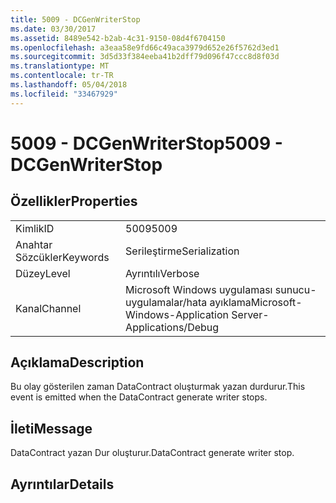```yaml
---
title: 5009 - DCGenWriterStop
ms.date: 03/30/2017
ms.assetid: 8489e542-b2ab-4c31-9150-08d4f6704150
ms.openlocfilehash: a3eaa58e9fd66c49aca3979d652e26f5762d3ed1
ms.sourcegitcommit: 3d5d33f384eeba41b2dff79d096f47ccc8d8f03d
ms.translationtype: MT
ms.contentlocale: tr-TR
ms.lasthandoff: 05/04/2018
ms.locfileid: "33467929"
---
```

# <a name="5009---dcgenwriterstop"></a><span data-ttu-id="95413-102">5009 - DCGenWriterStop</span><span class="sxs-lookup"><span data-stu-id="95413-102">5009 - DCGenWriterStop</span></span>
## <a name="properties"></a><span data-ttu-id="95413-103">Özellikler</span><span class="sxs-lookup"><span data-stu-id="95413-103">Properties</span></span>  
  
|||  
|-|-|  
|<span data-ttu-id="95413-104">Kimlik</span><span class="sxs-lookup"><span data-stu-id="95413-104">ID</span></span>|<span data-ttu-id="95413-105">5009</span><span class="sxs-lookup"><span data-stu-id="95413-105">5009</span></span>|  
|<span data-ttu-id="95413-106">Anahtar Sözcükler</span><span class="sxs-lookup"><span data-stu-id="95413-106">Keywords</span></span>|<span data-ttu-id="95413-107">Serileştirme</span><span class="sxs-lookup"><span data-stu-id="95413-107">Serialization</span></span>|  
|<span data-ttu-id="95413-108">Düzey</span><span class="sxs-lookup"><span data-stu-id="95413-108">Level</span></span>|<span data-ttu-id="95413-109">Ayrıntılı</span><span class="sxs-lookup"><span data-stu-id="95413-109">Verbose</span></span>|  
|<span data-ttu-id="95413-110">Kanal</span><span class="sxs-lookup"><span data-stu-id="95413-110">Channel</span></span>|<span data-ttu-id="95413-111">Microsoft Windows uygulaması sunucu-uygulamalar/hata ayıklama</span><span class="sxs-lookup"><span data-stu-id="95413-111">Microsoft-Windows-Application Server-Applications/Debug</span></span>|  
  
## <a name="description"></a><span data-ttu-id="95413-112">Açıklama</span><span class="sxs-lookup"><span data-stu-id="95413-112">Description</span></span>  
 <span data-ttu-id="95413-113">Bu olay gösterilen zaman DataContract oluşturmak yazan durdurur.</span><span class="sxs-lookup"><span data-stu-id="95413-113">This event is emitted when the DataContract generate writer stops.</span></span>  
  
## <a name="message"></a><span data-ttu-id="95413-114">İleti</span><span class="sxs-lookup"><span data-stu-id="95413-114">Message</span></span>  
 <span data-ttu-id="95413-115">DataContract yazan Dur oluşturur.</span><span class="sxs-lookup"><span data-stu-id="95413-115">DataContract generate writer stop.</span></span>  
  
## <a name="details"></a><span data-ttu-id="95413-116">Ayrıntılar</span><span class="sxs-lookup"><span data-stu-id="95413-116">Details</span></span>
